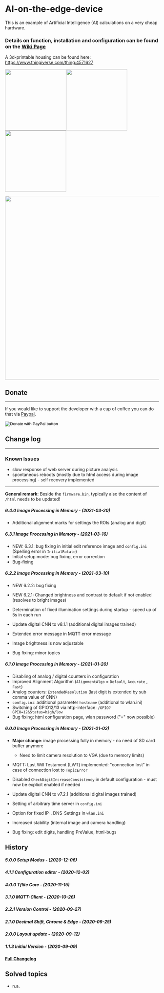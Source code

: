 # AI-on-the-edge-device

This is an example of Artificial Intelligence (AI) calculations on a very cheap hardware.

### Details on **function**, **installation** and **configuration** can be found on the **[Wiki Page](https://github.com/jomjol/AI-on-the-edge-device/wiki)**

A 3d-printable housing can be found here: https://www.thingiverse.com/thing:4571627

<img src="https://raw.githubusercontent.com/jomjol/AI-on-the-edge-device/master/images/watermeter_all.jpg" width="200"><img src="https://raw.githubusercontent.com/jomjol/AI-on-the-edge-device/master/images/main.jpg" width="200"><img src="https://raw.githubusercontent.com/jomjol/AI-on-the-edge-device/master/images/size.png" width="200"> 

<img src="https://raw.githubusercontent.com/jomjol/AI-on-the-edge-device/master/images/watermeter.jpg" width="600"> 




## Donate

------

If you would like to support the developer with a cup of coffee you can do that via [Paypal](https://www.paypal.com/donate?hosted_button_id=8TRSVYNYKDSWL).

<form action="https://www.paypal.com/donate" method="post" target="_top">
<input type="hidden" name="hosted_button_id" value="8TRSVYNYKDSWL" />
<input type="image" src="https://www.paypalobjects.com/en_US/DK/i/btn/btn_donateCC_LG.gif" border="0" name="submit" title="PayPal - The safer, easier way to pay online!" alt="Donate with PayPal button" />
<img alt="" border="0" src="https://www.paypal.com/en_DE/i/scr/pixel.gif" width="1" height="1" />
</form>


## Change log

------

### Known Issues

* slow response of web server during picture analysis
* spontaneous reboots (mostly due to html access during image processing) - self recovery implemented

------

**General remark:** Beside the `firmware.bin`, typically also the content of `/html` needs to be updated!



##### 6.4.0 Image Processing in Memory - (2021-03-20)

* Additional alignment marks for settings the ROIs (analog and digit)

##### 6.3.1 Image Processing in Memory - (2021-03-16)

* NEW: 6.3.1: bug fixing in initial edit reference image and `config.ini` (Spelling error in `InitialRotate`)
* Initial setup mode: bug fixing, error correction
* Bug-fixing

##### 6.2.2 Image Processing in Memory - (2021-03-10)

* NEW 6.2.2: bug fixing
* NEW 6.2.1: Changed brightness and contrast to default if not enabled (resolves to bright images)
* Determination of fixed illumination settings during startup - speed up of 5s in each run
* Update digital CNN to v8.1.1 (additional digital images trained)
* Extended error message in MQTT error message


* Image brightness is now adjustable 


* Bug fixing: minor topics 


##### 6.1.0 Image Processing in Memory - (2021-01-20)

* Disabling of analog / digital counters in configuration 
* Improved Alignment Algorithm (`AlignmentAlgo`  = `Default`,  `Accurate` , `Fast`)
* Analog counters: `ExtendedResolution` (last digit is extended by sub comma value of CNN)
* `config.ini`: additional parameter `hostname`  (additional to wlan.ini)
* Switching of GPIO12/13 via http-interface: `/GPIO?GPIO=12&Status=high/low`
* Bug fixing: html configuration page, wlan password ("=" now possible)

##### 6.0.0 Image Processing in Memory - (2021-01-02)

* **Major change**: image processing fully in memory - no need of SD card buffer anymore
  
  * Need to limit camera resolution to VGA (due to memory limits)
  
* MQTT: Last Will Testament (LWT) implemented: "connection lost" in case of connection lost to `TopicError`

* Disabled `CheckDigitIncreaseConsistency` in default configuration - must now be explicit enabled if needed

* Update digital CNN to v7.2.1 (additional digital images trained) 

* Setting of arbitrary time server in `config.ini`

* Option for fixed IP-, DNS-Settings in `wlan.ini`

* Increased stability (internal image and camera handling)

* Bug fixing: edit digits, handling PreValue, html-bugs




## History

##### 5.0.0 Setup Modus - (2020-12-06)

##### 4.1.1 Configuration editor - (2020-12-02)

##### 4.0.0 Tflite Core - (2020-11-15)
##### 3.1.0 MQTT-Client - (2020-10-26)

##### 2.2.1 Version Control - (2020-09-27)


##### 2.1.0 Decimal Shift, Chrome & Edge - (2020-09-25)


##### 2.0.0 Layout update - (2020-09-12)

##### 1.1.3 Initial Version - (2020-09-09)


#### [Full Changelog](Changelog.md)



## Solved topics

* n.a.
